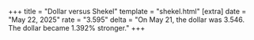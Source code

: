 +++
title = "Dollar versus Shekel"
template = "shekel.html"
[extra]
date = "May 22, 2025"
rate = "3.595"
delta = "On May 21, the dollar was 3.546. The dollar became 1.392% stronger."
+++
